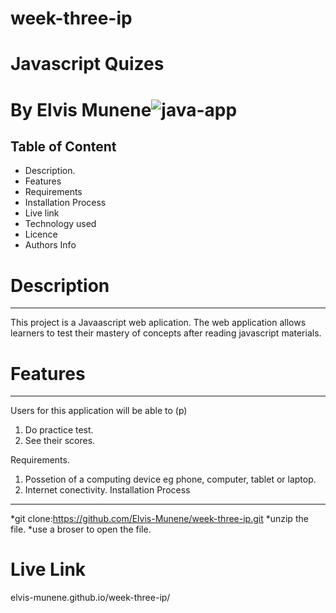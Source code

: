 # week-three-ip
# Javascript Quizes
# By Elvis Munene![java-app](https://user-images.githubusercontent.com/104641808/169172889-700b7467-2b62-4347-b4de-d4fee6820e49.png)
## Table of Content
* Description.
* Features
* Requirements
* Installation Process
* Live link
* Technology used
* Licence
* Authors Info
# Description
***
This project is a Javaascript web aplication. The web application allows learners to test their mastery of concepts after reading javascript materials.
# Features
***
Users for this application will be able to (p)
1. Do practice test.
2. See their scores.

Requirements.
1. Possetion of a computing device eg phone, computer, tablet or laptop.
2. Internet conectivity.
Installation Process
***
*git clone:https://github.com/Elvis-Munene/week-three-ip.git
*unzip the file.
*use a broser to open the file.

# Live Link
elvis-munene.github.io/week-three-ip/
